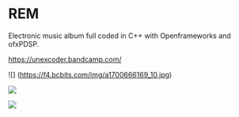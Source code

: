 # REM
Electronic music album full coded in C++  with Openframeworks and ofxPDSP.

https://unexcoder.bandcamp.com/

![] (https://f4.bcbits.com/img/a1700666169_10.jpg)

![](http://f4.bcbits.com/img/a1700666169_10.jpg)

[![](https://pandao.github.io/editor.md/examples/images/7.jpg)](https://pandao.github.io/editor.md/examples/images/7.jpg "李健首张专辑《似水流年》封面")

